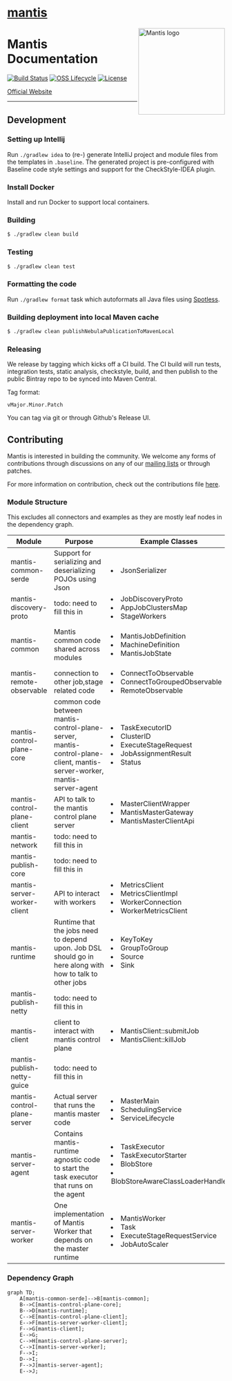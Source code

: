 # [mantis](https://github.com/Netflix/mantis)

<img alt="Mantis logo" src="./.assets/mantis.png" width="200" align="right">

# Mantis Documentation


[![Build Status](https://img.shields.io/travis/com/Netflix/mantis.svg)](https://travis-ci.com/Netflix/mantis)
[![OSS Lifecycle](https://img.shields.io/osslifecycle/Netflix/mantis.svg)](https://github.com/Netflix/mantis)
[![License](https://img.shields.io/github/license/Netflix/mantis.svg)](https://www.apache.org/licenses/LICENSE-2.0)


[Official Website](https://netflix.github.io/mantis/) 

---

## Development

### Setting up Intellij
Run `./gradlew idea` to (re-) generate IntelliJ project and module files from the templates in `.baseline`. The generated project is pre-configured with Baseline code style settings and support for the CheckStyle-IDEA plugin.

### Install Docker
Install and run Docker to support local containers.

### Building

```sh
$ ./gradlew clean build
```

### Testing

```sh
$ ./gradlew clean test
```

### Formatting the code
Run `./gradlew format` task which autoformats all Java files using [Spotless](https://github.com/diffplug/spotless).

### Building deployment into local Maven cache

```sh
$ ./gradlew clean publishNebulaPublicationToMavenLocal
```

### Releasing

We release by tagging which kicks off a CI build. The CI build will run tests, integration tests,
static analysis, checkstyle, build, and then publish to the public Bintray repo to be synced into Maven Central.

Tag format:

```
vMajor.Minor.Patch
```

You can tag via git or through Github's Release UI.

## Contributing

Mantis is interested in building the community. We welcome any forms of contributions through discussions on any
of our [mailing lists](https://netflix.github.io/mantis/community/#mailing-lists) or through patches.

For more information on contribution, check out the contributions file [here](https://github.com/Netflix/mantis/blob/master/CONTRIBUTING.md).


### Module Structure
This excludes all connectors and examples as they are mostly leaf nodes in the dependency graph. 

Module                      | Purpose                                                                                                                 | Example Classes                                                                                             | Package Prefixes
----------------------------|-------------------------------------------------------------------------------------------------------------------------|-------------------------------------------------------------------------------------------------------------|---------------------------------------------------------------------------------------------------------------------------------------------------------------------
mantis-common-serde         | Support for serializing and deserializing POJOs using Json                                                              | <li>JsonSerializer</li>                                                                                     | <li>io.mantisrx.common.*</li>
mantis-discovery-proto      | todo: need to fill this in                                                                                              | <li>JobDiscoveryProto</li><li>AppJobClustersMap</li><li>StageWorkers</li>                                   | <li>com.netflix.mantis.discovery.proto.*</li>
mantis-common               | Mantis common code shared across modules                                                                                | <li>MantisJobDefinition</li><li>MachineDefinition</li><li>MantisJobState                                    | <li>io.mantisrx.common.\*</li><li> io.mantisrx.runtime.\*<li>io.mantisrx.server.code.\*</li><li>io.reactivx.mantis.operators.\*</li><li>com.mantisrx.common.utils.\*
mantis-remote-observable    | connection to other job,stage related code                                                                              | <li>ConnectToObservable</li><li>ConnectToGroupedObservable</li><li>RemoteObservable                         | <li>io.reactivex.mantis.remote.observable.\*</li><li>io.reactivex.netty.codec.\*<li>
mantis-control-plane-core   | common code between mantis-control-plane-server, mantis-control-plane-client, mantis-server-worker, mantis-server-agent | <li>TaskExecutorID</li><li>ClusterID</li><li>ExecuteStageRequest</li><li>JobAssignmentResult</li><li>Status | <li>io.mantisrx.server.core.\*</li><li>io.mantisrx.server.master.resourcecluster.\*</li><li>io.mantisrx.server.worker.\*
mantis-control-plane-client | API to talk to the mantis control plane server                                                                          | <li>MasterClientWrapper</li><li>MantisMasterGateway</li><li>MantisMasterClientApi                           | <li>io.mantisrx.server.master.client.\*<li> io.mantisrx.server.master.resourcecluster.\*
mantis-network              | todo: need to fill this in                                                                                              |                                                                                                             |
mantis-publish-core         | todo: need to fill this in                                                                                              |                                                                                                             |
mantis-server-worker-client | API to interact with workers                                                                                            | <li>MetricsClient</li><li> MetricsClientImpl</li><li>WorkerConnection</li><li>WorkerMetricsClient           | <li>io.mantisrx.server.worker.client.\*
mantis-runtime              | Runtime that the jobs need to depend upon. Job DSL should go in here along with how to talk to other jobs               | <li>KeyToKey</li><li>GroupToGroup</li><li>Source</li><li>Sink                                               | <li>io.mantisrx.runtime.\*
mantis-publish-netty        | todo: need to fill this in                                                                                              |                                                                                                             |
mantis-client               | client to interact with mantis control plane                                                                            | <li>MantisClient::submitJob</li><li> MantisClient::killJob                                                  | <li>io.mantisrx.client.*</li>
mantis-publish-netty-guice  | todo: need to fill this in                                                                                              |                                                                                                             |
mantis-control-plane-server | Actual server that runs the mantis master code                                                                          | <li>MasterMain</li><li>SchedulingService</li><li>ServiceLifecycle                                           | <li>io.mantisrx.master.\*<li>io.mantisrx.server.master.\*
mantis-server-agent         | Contains mantis-runtime agnostic code to start the task executor that runs on the agent                                 | <li>TaskExecutor</li><li>TaskExecutorStarter</li><li>BlobStore</li><li>BlobStoreAwareClassLoaderHandle      | <li>io.mantisrx.server.agent.\*
mantis-server-worker        | One implementation of Mantis Worker that depends on the master runtime                                                  | <li>MantisWorker</li><li>Task</li><li>ExecuteStageRequestService<li>JobAutoScaler                           | <li>io.mantisrx.server.worker.config.\*<li>io.mantisrx.server.worker.jobmaster.\*

### Dependency Graph

```mermaid
graph TD;
    A[mantis-common-serde]-->B[mantis-common];
    B-->C[mantis-control-plane-core];
    B-->D[mantis-runtime];
    C-->E[mantis-control-plane-client];
    E-->F[mantis-server-worker-client];
    F-->G[mantis-client];
    E-->G;
    C-->H[mantis-control-plane-server];
    C-->I[mantis-server-worker];
    F-->I;
    D-->I;
    F-->J[mantis-server-agent];
    E-->J;
```
